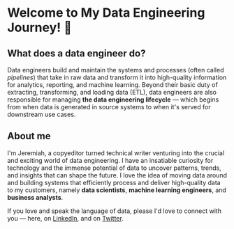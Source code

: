 # Welcome to My Data Engineering Journey! 🚀

## What does a data engineer do? 

Data engineers build and maintain the systems and processes (often called *pipelines*) that take in raw data and transform it into high-quality information for analytics, reporting, and machine learning. Beyond their basic duty of extracting, transforming, and loading data (ETL), data engineers are also responsible for managing **the data engineering lifecycle** — which begins from when data is generated in source systems to when it's served for downstream use cases.

## About me

I'm Jeremiah, a copyeditor turned technical writer venturing into the crucial and exciting world of data engineering. I have an insatiable curiosity for technology and the immense potential of data to uncover patterns, trends, and insights that can shape the future. I love the idea of moving data around and building systems that efficiently process and deliver high-quality data to my customers, namely **data scientists**, **machine learning engineers**, and **business analysts**. 

If you love and speak the language of data, please I'd love to connect with you — here, on [LinkedIn](https://www.linkedin.com/in/jeremiah-igrami/), and on [Twitter](https://twitter.com/je_grami).


 



